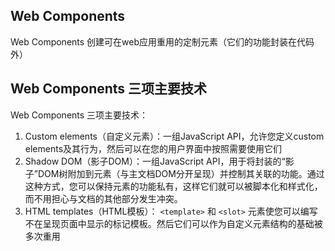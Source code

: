 
## Web Components
Web Components 创建可在web应用重用的定制元素（它们的功能封装在代码外）

## Web Components 三项主要技术
Web Components 三项主要技术：
1. Custom elements（自定义元素）：一组JavaScript API，允许您定义custom elements及其行为，然后可以在您的用户界面中按照需要使用它们
2. Shadow DOM（影子DOM）：一组JavaScript API，用于将封装的“影子”DOM树附加到元素（与主文档DOM分开呈现）并控制其关联的功能。通过这种方式，您可以保持元素的功能私有，这样它们就可以被脚本化和样式化，而不用担心与文档的其他部分发生冲突。
3. HTML templates（HTML模板）： `<template>` 和 `<slot>` 元素使您可以编写不在呈现页面中显示的标记模板。然后它们可以作为自定义元素结构的基础被多次重用
